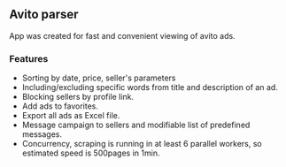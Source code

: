 ## Avito parser
App was created for fast and convenient viewing of avito ads.

### Features
+ Sorting by date, price, seller's parameters
+ Including/excluding specific words from title and description of an ad.
+ Blocking sellers by profile link.
+ Add ads to favorites.
+ Export all ads as Excel file.
+ Message campaign to sellers and modifiable list of predefined messages.
+ Concurrency, scraping is running in at least 6 parallel workers, so estimated speed is 500pages in 1min. 
